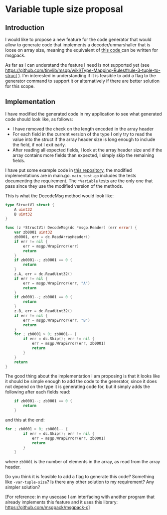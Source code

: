 # Variable tuple size proposal

## Introduction
I would like to propose a new feature for the code generator that would allow to generate code that implements a decoder/unmarshaller that is loose on array size, meaning the equivalent of [this code ](https://play.golang.org/p/68sN1H3Zh6w) can be written for msgpack.

As far as I can understand the feature I need is not supported yet (see https://github.com/tinylib/msgp/wiki/Type-Mapping-Rules#rule-3-tuple-to-struct ). I'm interested in understanding if it is feasible to add a flag to the generator command to support it or alternatively if there are better solution for this scope.

## Implementation

I have modified the generated code in my application to see what generated code should look like, as follows:

- I have removed the check on the length encoded in the array header
- For each field in the current version of the type I only try to read the value into the struct if the array header size is long enough to include the field, if not I exit early.
- After reading all expected fields, I look at the array header size and if the array contains more fields than expected, I simply skip the remaining fields.

I have put some example code in [this repository](https://github.com/giannimassi/msgpackproposal), the modified implementations are in main.go. `main_test.go` includes the tests documenting the requirement. The `*Variable` tests are the only one that pass since they use the modified version of the methods.

This is what the DecodeMsg method would look like:

```go
type StructV1 struct {
    A uint32
    B uint32
}

func (z *StructV1) DecodeMsg(dc *msgp.Reader) (err error) {
    var zb0001 uint32
    zb0001, err = dc.ReadArrayHeader()
    if err != nil {
        err = msgp.WrapError(err)
        return
    }
    if zb0001--; zb0001 == 0 {
        return
    }
    z.A, err = dc.ReadUint32()
    if err != nil {
        err = msgp.WrapError(err, "A")
        return
    }
    if zb0001--; zb0001 == 0 {
        return
    }
    z.B, err = dc.ReadUint32()
    if err != nil {
        err = msgp.WrapError(err, "B")
        return
    }
    for ; zb0001 > 0; zb0001-- {
        if err = dc.Skip(); err != nil {
            err = msgp.WrapError(err, zb0001)
            return
        }
    }
    return
}
```

The good thing about the implementation I am proposing is that it looks like it should be simple enough to add the code to the generator, since it does not depend on the type it is generating code for, but it simply adds the following after each fields read:

```go
    if zb0001--; zb0001 == 0 {
        return
    }
```

and this at the end:

```go
for ; zb0001 > 0; zb0001-- {
        if err = dc.Skip(); err != nil {
            err = msgp.WrapError(err, zb0001)
            return
        }
    }
```
where `zb0001` is the number of elements in the array, as read from the array header.

Do you think it is feasible to add a flag to generate this code? Something like `-var-tuple-size`?
Is there any other solution to my requirement? Any simpler solution?

[For reference: in my usecase I am interfacing with another program that already implements this feature and it uses this library: https://github.com/msgpack/msgpack-c]